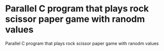 # Parallel C program that plays rock scissor  paper game with ranodm values
 Parallel C program that plays rock scissor  paper game with ranodm values
